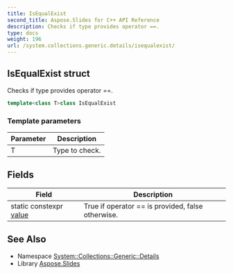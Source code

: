 ```yaml
---
title: IsEqualExist
second_title: Aspose.Slides for C++ API Reference
description: Checks if type provides operator ==.
type: docs
weight: 196
url: /system.collections.generic.details/isequalexist/
---
```

## IsEqualExist struct


Checks if type provides operator ==.

```cpp
template<class T>class IsEqualExist
```


### Template parameters

| Parameter | Description |
| --- | --- |
| T | Type to check. |
## Fields

| Field | Description |
| --- | --- |
| static constexpr [value](./value/) | True if operator == is provided, false otherwise. |

## See Also

* Namespace [System::Collections::Generic::Details](../)
* Library [Aspose.Slides](../../)